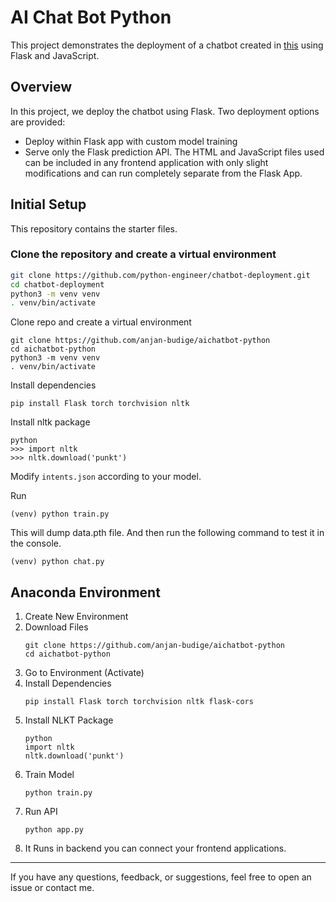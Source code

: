 # AI Chat Bot Python

This project demonstrates the deployment of a chatbot created in [this](https://github.com/anjan-budige/aichatbot-python) using Flask and JavaScript.

## Overview

In this project, we deploy the chatbot using Flask. Two deployment options are provided:

- Deploy within Flask app with custom model training
- Serve only the Flask prediction API. The HTML and JavaScript files used can be included in any frontend application with only slight modifications and can run completely separate from the Flask App.

## Initial Setup

This repository contains the starter files.

### Clone the repository and create a virtual environment

```bash
git clone https://github.com/python-engineer/chatbot-deployment.git
cd chatbot-deployment
python3 -m venv venv
. venv/bin/activate
```

Clone repo and create a virtual environment
```
git clone https://github.com/anjan-budige/aichatbot-python
cd aichatbot-python
python3 -m venv venv
. venv/bin/activate
```
Install dependencies

```
pip install Flask torch torchvision nltk
```

Install nltk package

```
python
>>> import nltk
>>> nltk.download('punkt')
```

Modify `intents.json` according to your model.

Run

```
(venv) python train.py
```

This will dump data.pth file. And then run
the following command to test it in the console.

```
(venv) python chat.py
```


## Anaconda Environment

1. Create New Environment
2. Download Files
   ```
   git clone https://github.com/anjan-budige/aichatbot-python
   cd aichatbot-python
   ```
3. Go to Environment (Activate)
4. Install Dependencies
   ```
   pip install Flask torch torchvision nltk flask-cors
   ```
5. Install NLKT Package
   ```
   python
   import nltk
   nltk.download('punkt')
   ```
6. Train Model
   ```
   python train.py
   ```
7. Run API
   ```
   python app.py
   ```
8. It Runs in backend you can connect your frontend applications.

---

If you have any questions, feedback, or suggestions, feel free to open an issue or contact me.


